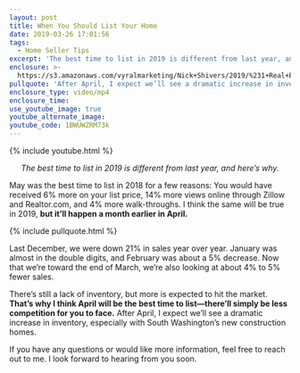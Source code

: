 ```yaml
---
layout: post
title: When You Should List Your Home
date: 2019-03-26 17:01:56
tags:
  - Home Seller Tips
excerpt: 'The best time to list in 2019 is different from last year, and here’s why.'
enclosure: >-
  https://s3.amazonaws.com/vyralmarketing/Nick+Shivers/2019/%231+Real+Estate+Team+in+the+Portland+Metro+_+SW+Washington+The+Best+Time+to+List.mp4
pullquote: 'After April, I expect we’ll see a dramatic increase in inventory.'
enclosure_type: video/mp4
enclosure_time:
use_youtube_image: true
youtube_alternate_image:
youtube_code: 1BWUWZRM73k
---
```


{% include youtube.html %}

<p style="text-align: center;"><em>The best time to list in 2019 is different from last year, and here’s why.</em></p>

May was the best time to list in 2018 for a few reasons: You would have received 6% more on your list price, 14% more views online through Zillow and Realtor.com, and 4% more walk-throughs. I think the same will be true in 2019, **but it’ll happen a month earlier in April.**

{% include pullquote.html %}

Last December, we were down 21% in sales year over year. January was almost in the double digits, and February was about a 5% decrease. Now that we’re toward the end of March, we’re also looking at about 4% to 5% fewer sales.&nbsp;

There’s still a lack of inventory, but more is expected to hit the market. **That’s why I think April will be the best time to list—there’ll simply be less competition for you to face.** After April, I expect we’ll see a dramatic increase in inventory, especially with South Washington’s new construction homes.

If you have any questions or would like more information, feel free to reach out to me. I look forward to hearing from you soon.